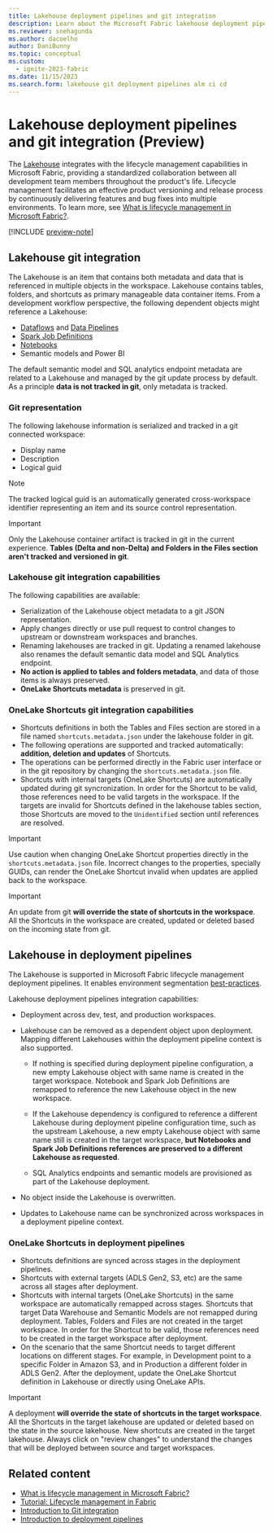 ```yaml
---
title: Lakehouse deployment pipelines and git integration
description: Learn about the Microsoft Fabric lakehouse deployment pipelines and git integration, including what is tracked in a git-connected workspace.
ms.reviewer: snehagunda
ms.author: dacoelho
author: DaniBunny
ms.topic: conceptual
ms.custom:
  - ignite-2023-fabric
ms.date: 11/15/2023
ms.search.form: lakehouse git deployment pipelines alm ci cd
---
```


# Lakehouse deployment pipelines and git integration (Preview)

The [Lakehouse](lakehouse-overview.md) integrates with the lifecycle management capabilities in Microsoft Fabric, providing a standardized collaboration between all development team members throughout the product's life. Lifecycle management facilitates an effective product versioning and release process by continuously delivering features and bug fixes into multiple environments. To learn more, see [What is lifecycle management in Microsoft Fabric?](../cicd/cicd-overview.md).

[!INCLUDE [preview-note](../includes/feature-preview-note.md)]

## Lakehouse git integration

The Lakehouse is an item that contains both metadata and data that is referenced in multiple objects in the workspace. Lakehouse contains tables, folders, and shortcuts as primary manageable data container items. From a development workflow perspective, the following dependent objects might reference a Lakehouse:

* [Dataflows](../data-factory/create-first-dataflow-gen2.md) and [Data Pipelines](../data-factory/create-first-pipeline-with-sample-data.md)
* [Spark Job Definitions](spark-job-definition.md)
* [Notebooks](how-to-use-notebook.md)
* Semantic models and Power BI

The default semantic model and SQL analytics endpoint metadata are related to a Lakehouse and managed by the git update process by default. As a principle __data is not tracked in git__, only metadata is tracked.

### Git representation

The following lakehouse information is serialized and tracked in a git connected workspace:

* Display name
* Description
* Logical guid

> [!NOTE]
> The tracked logical guid is an automatically generated cross-workspace identifier representing an item and its source control representation.

> [!IMPORTANT]
> Only the Lakehouse container artifact is tracked in git in the current experience. __Tables (Delta and non-Delta) and Folders in the Files section aren't tracked and versioned in git__.

### Lakehouse git integration capabilities

The following capabilities are available:

* Serialization of the Lakehouse object metadata to a git JSON representation.
* Apply changes directly or use pull request to control changes to upstream or downstream workspaces and branches.
* Renaming lakehouses are tracked in git. Updating a renamed lakehouse also renames the default semantic data model and SQL Analytics endpoint.
* __No action is applied to tables and folders metadata__, and data of those items is always preserved.
* __OneLake Shortcuts metadata__ is preserved in git. 

### OneLake Shortcuts git integration capabilities

* Shortcuts definitions in both the Tables and Files section are stored in a file named ```shortcuts.metadata.json``` under the lakehouse folder in git.
* The following operations are supported and tracked automatically: __addition, deletion and updates__ of Shortcuts. 
* The operations can be performed directly in the Fabric user interface or in the git repository by changing the ```shortcuts.metadata.json``` file.
* Shortcuts with internal targets (OneLake Shortcuts) are automatically updated during git syncronization. In order for the Shortcut to be valid, those references need to be valid targets in the workspace. If the targets are invalid for Shortcuts defined in the lakehouse tables section, those Shortcuts are moved to the ```Unidentified``` section until references are resolved.

> [!IMPORTANT]
> Use caution when changing OneLake Shortcut properties directly in the ```shortcuts.metadata.json``` file. Incorrect changes to the properties, specially GUIDs, can render the OneLake Shortcut invalid when updates are applied back to the workspace.

> [!IMPORTANT]
> An update from git __will override the state of shortcuts in the workspace__. All the Shortcuts in the workspace are created, updated or deleted based on the incoming state from git.


## Lakehouse in deployment pipelines

The Lakehouse is supported in Microsoft Fabric lifecycle management deployment pipelines. It enables environment segmentation [best-practices](../cicd/best-practices-cicd.md).

Lakehouse deployment pipelines integration capabilities:

* Deployment across dev, test, and production workspaces.

* Lakehouse can be removed as a dependent object upon deployment. Mapping different Lakehouses within the deployment pipeline context is also supported.
  * If nothing is specified during deployment pipeline configuration, a new empty Lakehouse object with same name is created in the target workspace. Notebook and Spark Job Definitions are remapped to reference the new Lakehouse object in the new workspace.

  * If the Lakehouse dependency is configured to reference a different Lakehouse during deployment pipeline configuration time, such as the upstream Lakehouse, a new empty Lakehouse object with same name still is created in the target workspace, __but Notebooks and Spark Job Definitions references are preserved to a different Lakehouse as requested__.

  * SQL Analytics endpoints and semantic models are provisioned as part of the Lakehouse deployment.

* No object inside the Lakehouse is overwritten.

* Updates to Lakehouse name can be synchronized across workspaces in a deployment pipeline context.

### OneLake Shortcuts in deployment pipelines

* Shortcuts definitions are synced across stages in the deployment pipelines.
* Shortcuts with external targets (ADLS Gen2, S3, etc) are the same across all stages after deployment.
* Shortcuts with internal targets (OneLake Shortcuts) in the same workspace are automatically remapped across stages. Shortcuts that target Data Warehouse and Semantic Models are not remapped during deployment. Tables, Folders and Files are not created in the target workspace. In order for the Shortcut to be valid, those references need to be created in the target workspace after deployment.
* On the scenario that the same Shortcut needs to target different locations on different stages. For example, in Development point to a specific Folder in Amazon S3, and in Production a different folder in ADLS Gen2. After the deployment, update the OneLake Shortcut definition in Lakehouse or directly using OneLake APIs.

> [!IMPORTANT]
> A deployment __will override the state of shortcuts in the target workspace__. All the Shortcuts in the target lakehouse are updated or deleted based on the state in the source lakehouse. New shortcuts are created in the target lakehouse. Always click on "review changes" to understand the changes that will be deployed between source and target workspaces.

## Related content

- [What is lifecycle management in Microsoft Fabric?](../cicd/cicd-overview.md)
- [Tutorial: Lifecycle management in Fabric](../cicd/cicd-tutorial.md)
- [Introduction to Git integration](../cicd/git-integration/intro-to-git-integration.md)
- [Introduction to deployment pipelines](../cicd/deployment-pipelines/intro-to-deployment-pipelines.md)
